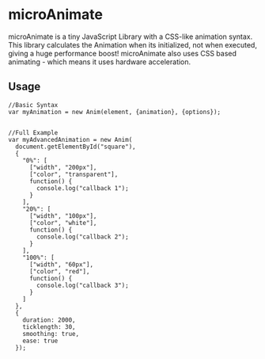 microAnimate
=============
microAnimate is a tiny JavaScript Library with a CSS-like animation syntax.
This library calculates the Animation when its initialized, not when executed, giving a huge performance boost!
microAnimate also uses CSS based animating - which means it uses hardware acceleration.


Usage
----------

    //Basic Syntax
    var myAnimation = new Anim(element, {animation}, {options});


    //Full Example
    var myAdvancedAnimation = new Anim(
      document.getElementById("square"),
      {
        "0%": [
          ["width", "200px"],
          ["color", "transparent"],
          function() {
            console.log("callback 1");
          }
        ],
        "20%": [
          ["width", "100px"],
          ["color", "white"],
          function() {
            console.log("callback 2");
          }
        ],
        "100%": [
          ["width", "60px"],
          ["color", "red"],
          function() {
            console.log("callback 3");
          }
        ]
      },
      {
        duration: 2000,
        ticklength: 30,
        smoothing: true,
        ease: true
      });
